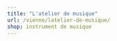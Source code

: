 ```yaml
---
title: "L'atelier de musique"
url: /vienne/latelier-de-musique/
shop: instrument de musique
---
```

